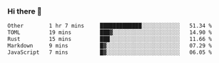 ### Hi there 👋

<!--
**WShiBin/WShiBin** is a ✨ _special_ ✨ repository because its `README.md` (this file) appears on your GitHub profile.

Here are some ideas to get you started:

- 🔭 I’m currently working on ...
- 🌱 I’m currently learning ...
- 👯 I’m looking to collaborate on ...
- 🤔 I’m looking for help with ...
- 💬 Ask me about ...
- 📫 How to reach me: ...
- 😄 Pronouns: ...
- ⚡ Fun fact: ...
-->

<!--START_SECTION:waka-->

```txt
Other        1 hr 7 mins     █████████████░░░░░░░░░░░░   51.34 %
TOML         19 mins         ███▓░░░░░░░░░░░░░░░░░░░░░   14.90 %
Rust         15 mins         ███░░░░░░░░░░░░░░░░░░░░░░   11.66 %
Markdown     9 mins          █▓░░░░░░░░░░░░░░░░░░░░░░░   07.29 %
JavaScript   7 mins          █▓░░░░░░░░░░░░░░░░░░░░░░░   06.05 %
```

<!--END_SECTION:waka-->
